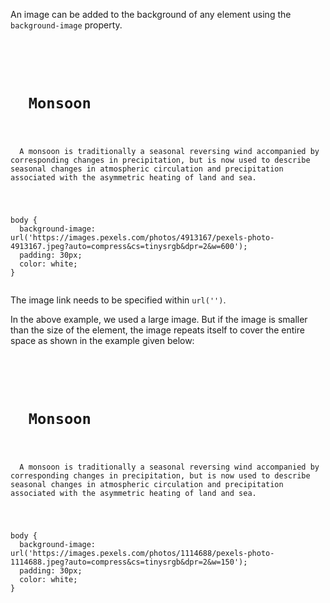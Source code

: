 An image can be added to
the background of any element
using the `background-image` property.

<Editor lang="css">
<code>
<panel lang="html">
<h1>
  Monsoon
</h1>
<p>
  A monsoon is traditionally a seasonal reversing wind accompanied by corresponding changes in precipitation, but is now used to describe seasonal changes in atmospheric circulation and precipitation associated with the asymmetric heating of land and sea.
</p>
</panel>
<panel lang="css">
body {
  background-image: url('https://images.pexels.com/photos/4913167/pexels-photo-4913167.jpeg?auto=compress&cs=tinysrgb&dpr=2&w=600');
  padding: 30px;
  color: white;
}
</panel>
</code>
</Editor>

The image link needs to be specified within `url('')`.

In the above example, we used a large image.
But if the image is smaller than the size of the element,
the image repeats itself to cover the entire space
as shown in the example given below:

<Editor lang="css">
<code>
<panel lang="html">
<h1>
  Monsoon
</h1>
<p>
  A monsoon is traditionally a seasonal reversing wind accompanied by corresponding changes in precipitation, but is now used to describe seasonal changes in atmospheric circulation and precipitation associated with the asymmetric heating of land and sea.
</p>
</panel>
<panel lang="css">
body {
  background-image: url('https://images.pexels.com/photos/1114688/pexels-photo-1114688.jpeg?auto=compress&cs=tinysrgb&dpr=2&w=150');
  padding: 30px;
  color: white;
}
</panel>
</code>
</Editor>